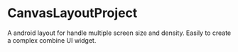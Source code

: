 # CanvasLayoutProject
A android layout for handle multiple screen size and density. Easily to create a complex combine UI widget.
